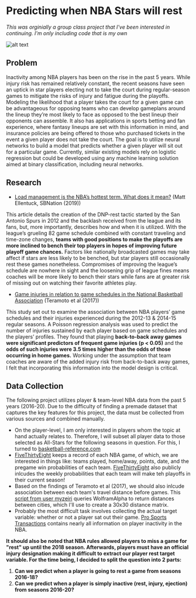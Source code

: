# Predicting when NBA Stars will rest

*This was orginially a group class project that I've been interested in continuing. I'm only including code that is my own*

![alt text](https://i.insider.com/5dc5e1623afd3701a027c603?width=1260&format=jpeg&auto=webp)
## Problem
Inactivity among NBA players has been on the rise in the past 5 years. While injury risk has remained relatively constant, the recent seasons have seen an uptick in star players electing not to take the court during regular-season games to mitigate the risks of injury and fatigue during the playoffs. Modeling the likelihood that a player takes the court for a given game can be advantageous for opposing teams who can develop gameplans around the lineup they’re most likely to face as opposed to the best lineup their opponents can assemble. It also has applications in sports betting and fan experience, where fantasy lineups are set with this information in mind, and insurance policies are being offered to those who purchased tickets in the event a given player does not take the court. The goal is to utilize neural networks to build a model that predicts whether a given player will sit out for a particular game. Currently, similar existing models rely on logistic regression but could be developed using any machine learning solution aimed at binary classification, including neural networks.

## Research
- [Load management is the NBA’s hottest term. What does it mean?](https://www.sbnation.com/nba/2019/11/8/20954096/load-management-definition-kawhi-leonard-lebron-james-fines-controversy) (Matt Ellentuck, SBNation (2019))

This article details the creation of the DNP-rest tactic started by the San Antonio Spurs in 2012 and the backlash received from the league and its fans, but, more importantly, describes how and when it is utilized. With the league’s grueling 82 game schedule combined with constant traveling and time-zone changes, **teams with good positions to make the playoffs are more inclined to bench their top players in hopes of improving future playoff game chances.** Factors like nationally broadcasted games may take affect if stars are less likely to be benched, but star players still occasionally rest these games nonetheless. Compromises of improving the league’s schedule are nowhere in sight and the loosening grip of league fines means coaches will be more likely to bench their stars while fans are at greater risk of missing out on watching their favorite athletes play. 

- [Game injuries in relation to game schedules in the National Basketball Association](https://www-sciencedirect-com.proxy01.its.virginia.edu/science/article/pii/S1440244016301633) (Teramoto et al (2017))

This study set out to examine the association between NBA players’ game schedules and their injuries experienced during the 2012-13 & 2014-15 regular seasons. A Poisson regression analysis was used to predict the number of injuries sustained by each player based on game schedules and the players’ profiles. They found that playing **back-to-back away games were significant predictors of frequent game injuries (p < 0.05)** and the **odds of such injuries were 3.5 times higher than the odds of those occurring in home games.** Working under the assumption that team coaches are aware of the added injury risk from back-to-back away games, I felt that incorporating this information into the model design is critical. 

## Data Collection
The following project utilizes player & team-level NBA data from the past 5 years (2016-20). Due to the difficulty of finding a premade dataset that captures the key features for this project, the data must be collected from various sources and combined manually. 

- On the player-level, I am only interested in players whom the topic at hand actually relates to. Therefore, I will subset all player data to those selected as All-Stars for the following seasons in question. For this, I turned to [basketball-reference.com](https://www.basketball-reference.com/)
- [FiveThirtyEight](https://data.fivethirtyeight.com/) keeps a record of each NBA game, of which, we are interested in things like: teams played, home/away, points, date, and the pregame win probabilities of each team. [FiveThirtyEight](https://data.fivethirtyeight.com/) also publicly inlcudes the weekly probabilities that each team will make teh playoffs in their current season! 
- Based on the findings of Teramoto et al (2017), we should also inlcude association between each team's travel distance before games. This [script from user myzeiri](https://github.com/myzeiri/Distances-Between-Cities) queries WolframAlpha to return distances between cities, which I'll use to create a 30x30 distance matrix. 
- Probably the most difficult task involves collecting the actual target variable: whether or not a player sat out their game. [Pro Sports Transactions](http://www.prosportstransactions.com/basketball/Search/Search.php) contains nearly all information on player inactivity in the NBA.

**It should also be noted that NBA rules allowed players to miss a game for "rest" up until the 2018 season. Afterwards, players must have an official injury designation making it difficult to extract our player rest target variable. For the time being, I decided to split the question into 2 parts:**
1. **Can we predict when a player is going to rest a game from seasons 2016-18?**
2. **Can we predict when a player is simply inactive (rest, injury, ejection) from seasons 2016-20?**

